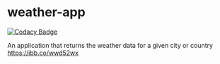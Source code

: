 # weather-app

[![Codacy Badge](https://api.codacy.com/project/badge/Grade/5c68f84780574dfa9e32735ca30d0489)](https://app.codacy.com/manual/georgemunyoro/weather-app?utm_source=github.com&utm_medium=referral&utm_content=georgemunyoro/weather-app&utm_campaign=Badge_Grade_Dashboard)

An application that returns the weather data for a given city or country
https://ibb.co/wwd52wx
